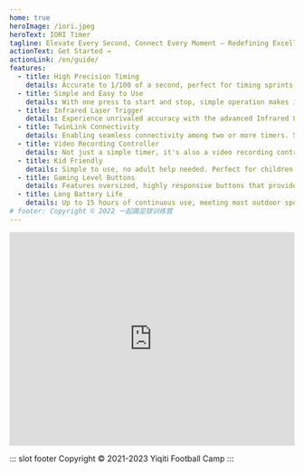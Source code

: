 ```yaml
---
home: true
heroImage: /iori.jpeg
heroText: IORI Timer
tagline: Elevate Every Second, Connect Every Moment – Redefining Excellence in Training!
actionText: Get Started →
actionLink: /en/guide/
features:
  - title: High Precision Timing
    details: Accurate to 1/100 of a second, perfect for timing sprints and other speed training.
  - title: Simple and Easy to Use
    details: With one press to start and stop, simple operation makes it easy to learn and use.
  - title: Infrared Laser Trigger
    details: Experience unrivaled accuracy with the advanced Infrared Laser Trigger. Activate your timer with a beam of precision, ensuring instant and reliable timing initiation. Whether for reaction time testing or rapid start synchronization, the Infrared Laser Trigger takes precision to the next level.
  - title: TwinLink Connectivity
    details: Enabling seamless connectivity among two or more timers. Synchronize, coordinate, and enhance your training sessions with the power of synchronized timing.
  - title: Video Recording Controller
    details: Not just a simple timer, it's also a video recording controller. Start and stop your smartphone video recording with the push of a button.
  - title: Kid Friendly
    details: Simple to use, no adult help needed. Perfect for children's sports training.
  - title: Gaming Level Buttons
    details: Features oversized, highly responsive buttons that provide satisfying feedback when pressed. Enhanced button feeling inspires competitive atmosphere during training or matches.
  - title: Long Battery Life
    details: Up to 15 hours of continuous use, meeting most outdoor sports needs without frequent charging.
# footer: Copyright © 2022 一起踢足球训练营
---
```


<div style="position: relative; width: 100%; height: 0; padding-bottom: 75%;"><iframe src="https://www.youtube.com/embed/DLObx4Fq8FI" scrolling="no" border="0" frameborder="no" framespacing="0" allowfullscreen="true" style="position: absolute; width: 100%; height: 100%; left: 0; top: 0;"> </iframe></div>

<!-- <div align=center> -->
<!-- <img src="./images/iori-1.jpg" width="498"/> -->
<!-- <img src="./images/iori-2.jpg" width="454"/> -->
<!-- <img src="./images/iori-3.jpg" width="960"/> -->
<!-- <img src="./images/brilliant.png" width="960"/> -->
<!-- </div> -->

::: slot footer
Copyright © 2021-2023 Yiqiti Football Camp
:::
